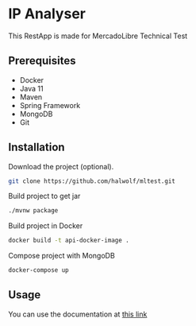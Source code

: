 # IP Analyser

This RestApp is made for MercadoLibre Technical Test

## Prerequisites

- Docker
- Java 11
- Maven
- Spring Framework
- MongoDB
- Git

## Installation

Download the project (optional).

```bash
git clone https://github.com/halwolf/mltest.git
```

Build project to get jar

```bash
./mvnw package
```

Build project in Docker

```bash
docker build -t api-docker-image .
```

Compose project with MongoDB

```bash
docker-compose up
```

## Usage

You can use the documentation at [this link](http://localhost:3001/swagger-ui.html#/ip-analizer-controller)
